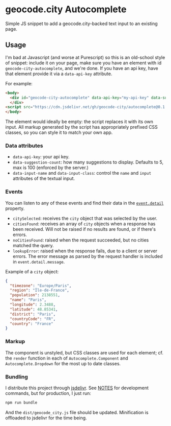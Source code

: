 # geocode.city Autocomplete

Simple JS snippet to add a geocode.city-backed text input to an existing page.

## Usage

I'm bad at Javascript (and worse at Purescript) so this is an old-school
style of snippet: include it on your page, make sure you have an element
with id `geocode-city-autocomplete`, and we're done. If you have an api key,
have that element provide it via a `data-api-key` attribute.

For example:

```html
<body>
  <div id="geocode-city-autocomplete" data-api-key="my-api-key" data-suggestion-count="10">
  </div>
<script src="https://cdn.jsdelivr.net/gh/geocode-city/autocomplete@0.1.0.1/dist/geocode_city.min.js"></script>
</body>
```

The element would ideally be empty: the script replaces it with its
own input. All markup generated by the script has appropriately prefixed
CSS classes, so you can style it to match your own app. 

### Data attributes

* `data-api-key`: your api key.
* `data-suggestion-count`: how many suggestions to display. Defaults to 5, max is 100 (enforced by the server.)
* `data-input-name` and `data-input-class`: control the `name` and `input` attributes of the
textual input.

### Events

You can listen to any of these events and find their data in the [`event.detail`](https://developer.mozilla.org/en-US/docs/Web/API/CustomEvent/detail) property.

* `citySelected`: receives the `city` object that was selected by the user.
* `citiesFound`: receives an array of `city` objects when a response has been received. Will not be raised if no results are found, or if there's errors.
* `noCitiesFound`: raised when the request succeeded, but no cities matched the query.
* `lookupError`: raised when the response fails, due to a client or server errors. The error
  message as parsed by the request handler is included in `event.detail.message`.

Example of a `city` object:

```json
{
  "timezone": "Europe/Paris",
  "region": "Île-de-France",
  "population": 2138551,
  "name": "Paris",
  "longitude": 2.3488,
  "latitude": 48.85341,
  "district": "Paris",
  "countryCode": "FR",
  "country": "France"
}
```

### Markup

The component is unstyled, but CSS classes are used for each element; cf. the `render` function
in each of `Autocomplete.Component` and `Autocomplete.Dropdown` for the most up to date classes.

### Bundling

I distribute this project through [jsdelivr](https://www.jsdelivr.com/). See
[NOTES](./NOTES.md) for development commands, but for production, I just run:

```sh
npm run bundle
```

And the `dist/geocode_city.js` file should be updated. Minification is offloaded
to jsdelivr for the time being.
